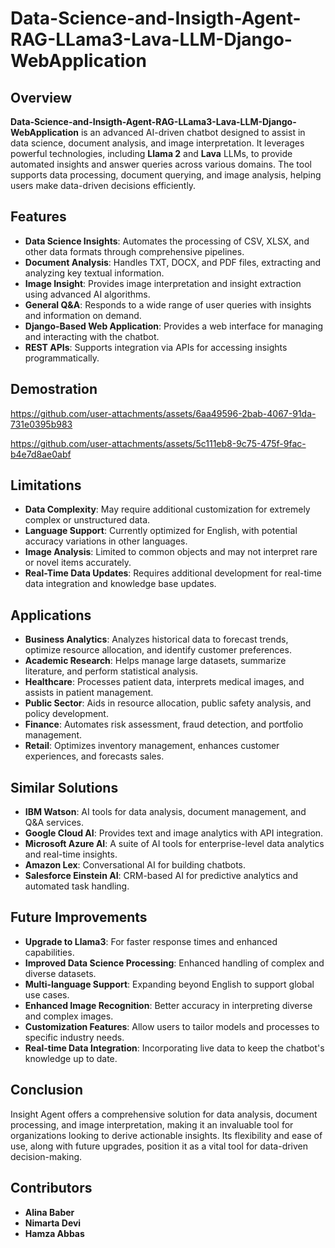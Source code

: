 # Data-Science-and-Insigth-Agent-RAG-LLama3-Lava-LLM-Django-WebApplication

## Overview

**Data-Science-and-Insigth-Agent-RAG-LLama3-Lava-LLM-Django-WebApplication** is an advanced AI-driven chatbot designed to assist in data science, document analysis, and image interpretation. It leverages powerful technologies, including **Llama 2** and **Lava** LLMs, to provide automated insights and answer queries across various domains. The tool supports data processing, document querying, and image analysis, helping users make data-driven decisions efficiently.

## Features

- **Data Science Insights**: Automates the processing of CSV, XLSX, and other data formats through comprehensive pipelines.
- **Document Analysis**: Handles TXT, DOCX, and PDF files, extracting and analyzing key textual information.
- **Image Insight**: Provides image interpretation and insight extraction using advanced AI algorithms.
- **General Q&A**: Responds to a wide range of user queries with insights and information on demand.
- **Django-Based Web Application**: Provides a web interface for managing and interacting with the chatbot.
- **REST APIs**: Supports integration via APIs for accessing insights programmatically.
## Demostration


https://github.com/user-attachments/assets/6aa49596-2bab-4067-91da-731e0395b983



https://github.com/user-attachments/assets/5c111eb8-9c75-475f-9fac-b4e7d8ae0abf


## Limitations

- **Data Complexity**: May require additional customization for extremely complex or unstructured data.
- **Language Support**: Currently optimized for English, with potential accuracy variations in other languages.
- **Image Analysis**: Limited to common objects and may not interpret rare or novel items accurately.
- **Real-Time Data Updates**: Requires additional development for real-time data integration and knowledge base updates.

## Applications

- **Business Analytics**: Analyzes historical data to forecast trends, optimize resource allocation, and identify customer preferences.
- **Academic Research**: Helps manage large datasets, summarize literature, and perform statistical analysis.
- **Healthcare**: Processes patient data, interprets medical images, and assists in patient management.
- **Public Sector**: Aids in resource allocation, public safety analysis, and policy development.
- **Finance**: Automates risk assessment, fraud detection, and portfolio management.
- **Retail**: Optimizes inventory management, enhances customer experiences, and forecasts sales.

## Similar Solutions

- **IBM Watson**: AI tools for data analysis, document management, and Q&A services.
- **Google Cloud AI**: Provides text and image analytics with API integration.
- **Microsoft Azure AI**: A suite of AI tools for enterprise-level data analytics and real-time insights.
- **Amazon Lex**: Conversational AI for building chatbots.
- **Salesforce Einstein AI**: CRM-based AI for predictive analytics and automated task handling.

## Future Improvements

- **Upgrade to Llama3**: For faster response times and enhanced capabilities.
- **Improved Data Science Processing**: Enhanced handling of complex and diverse datasets.
- **Multi-language Support**: Expanding beyond English to support global use cases.
- **Enhanced Image Recognition**: Better accuracy in interpreting diverse and complex images.
- **Customization Features**: Allow users to tailor models and processes to specific industry needs.
- **Real-time Data Integration**: Incorporating live data to keep the chatbot's knowledge up to date.

## Conclusion

Insight Agent offers a comprehensive solution for data analysis, document processing, and image interpretation, making it an invaluable tool for organizations looking to derive actionable insights. Its flexibility and ease of use, along with future upgrades, position it as a vital tool for data-driven decision-making.

## Contributors

- **Alina Baber**
- **Nimarta Devi**
- **Hamza Abbas**

